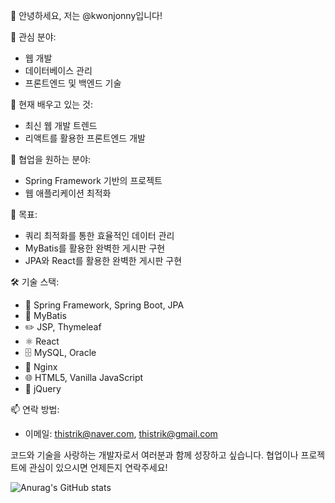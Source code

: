 👋 안녕하세요, 저는 @kwonjonny입니다!

👀 관심 분야:
- 웹 개발
- 데이터베이스 관리
- 프론트엔드 및 백엔드 기술

🌱 현재 배우고 있는 것:
- 최신 웹 개발 트렌드
- 리액트를 활용한 프론트엔드 개발

💞️ 협업을 원하는 분야:
- Spring Framework 기반의 프로젝트
- 웹 애플리케이션 최적화
  
🎯 목표:
- 쿼리 최적화를 통한 효율적인 데이터 관리
- MyBatis를 활용한 완벽한 게시판 구현
- JPA와 React를 활용한 완벽한 게시판 구현

🛠 기술 스택:
- 🌿 Spring Framework, Spring Boot, JPA
- 📂 MyBatis
- ✏️ JSP, Thymeleaf
- ⚛️ React
- 🗄️ MySQL, Oracle
- 🚀 Nginx
- 🌐 HTML5, Vanilla JavaScript
- 💾 jQuery

📫 연락 방법:
- 이메일: thistrik@naver.com, thistrik@gmail.com

코드와 기술을 사랑하는 개발자로서 여러분과 함께 성장하고 싶습니다. 협업이나 프로젝트에 관심이 있으시면 언제든지 연락주세요!


![Anurag's GitHub stats](https://github-readme-stats.vercel.app/api?username=kwonjonny&theme=synthwave)


<!---
kwonjonny/kwonjonny is a ✨ special ✨ repository because its `README.md` (this file) appears on your GitHub profile.
You can click the Preview link to take a look at your changes.
--->
